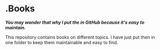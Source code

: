 # .Books 

 ***You may wonder that why I put the in GitHub because it's easy to maintain.***

This repository contains books on different topics. I have just put then in one folder to keep them maintainable and easy to find.

